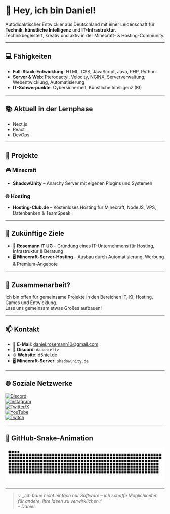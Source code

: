 # 👋 Hey, ich bin Daniel!

Autodidaktischer Entwickler aus Deutschland mit einer Leidenschaft für **Technik**, **künstliche Intelligenz** und **IT-Infrastruktur**.  
Technikbegeistert, kreativ und aktiv in der Minecraft- & Hosting-Community.

---

## 💻 Fähigkeiten

- **Full-Stack-Entwicklung**: HTML, CSS, JavaScript, Java, PHP, Python  
- **Server & Web**: Pterodactyl, Velocity, NGINX, Serververwaltung, Webentwicklung, Automatisierung  
- **IT-Schwerpunkte**: Cybersicherheit, Künstliche Intelligenz (KI)

---

## 📚 Aktuell in der Lernphase

- Next.js  
- React  
- DevOps  

---

## 🚀 Projekte

### 🎮 Minecraft
- **ShadowUnity** – Anarchy Server mit eigenen Plugins und Systemen

### 🌐 Hosting
- **Hosting-Club.de** – Kostenloses Hosting für Minecraft, NodeJS, VPS, Datenbanken & TeamSpeak

---

## 🎯 Zukünftige Ziele

- 🏢 **Rosemann IT UG** – Gründung eines IT-Unternehmens für Hosting, Infrastruktur & Beratung  
- 🖥️ **Minecraft-Server-Hosting** – Ausbau durch Automatisierung, Werbung & Premium-Angebote

---

## 🤝 Zusammenarbeit?

Ich bin offen für gemeinsame Projekte in den Bereichen IT, KI, Hosting, Games und Entwicklung.  
Lass uns gemeinsam etwas Großes aufbauen!

---

## 📫 Kontakt

- 📧 **E-Mail**: daniel.rosemann10@gmail.com  
- 💬 **Discord**: `daaanieltv`  
- 🌐 **Website**: [d5niel.de](https://d5niel.de)  
- 🖥️ **Minecraft-Server**: `shadowunity.de`

---

## 🌐 Soziale Netzwerke

[![Discord](https://img.shields.io/badge/profile-%234953c9.svg?style=for-the-badge&logo=discord&logoColor=white)](https://discord.com/users/1213567076997009421)  
[![Instagram](https://img.shields.io/badge/instagram-%23E4405F.svg?style=for-the-badge&logo=instagram&logoColor=white)](https://instagram.com/daaanieltv)  
[![Twitter/X](https://img.shields.io/badge/twitter-%23000000.svg?style=for-the-badge&logo=x&logoColor=white)](https://x.com/DaaaaanielTV)  
[![YouTube](https://img.shields.io/badge/youtube-%23FF0000.svg?style=for-the-badge&logo=youtube&logoColor=white)](https://www.youtube.com/@TechInsightsDE)  
[![Twitch](https://img.shields.io/badge/twitch-%239146FF.svg?style=for-the-badge&logo=twitch&logoColor=white)](https://twitch.tv/daaanieltv)

---

## 🐍 GitHub-Snake-Animation

<picture>  
  <source media="(prefers-color-scheme: dark)" srcset="https://raw.githubusercontent.com/damianschoenberger/damianschoenberger/output/github-snake-dark.svg" />  
  <source media="(prefers-color-scheme: light)" srcset="https://raw.githubusercontent.com/damianschoenberger/damianschoenberger/output/github-snake.svg" />  
  <img alt="github-snake" src="https://raw.githubusercontent.com/damianschoenberger/damianschoenberger/output/github-snake.svg" />  
</picture>

---

> 💡 *„Ich baue nicht einfach nur Software – ich schaffe Möglichkeiten für andere, ihre Ideen zu verwirklichen.“*  
> – *Daniel*
